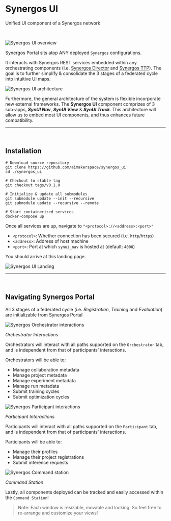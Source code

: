 # Synergos UI

Unified UI component of a Synergos network

<br>

![Synergos UI overview](./docs/images/ui_overview.png)

Synergos Portal sits atop ANY deployed `Synergos` configurations.

It interacts with Synergos REST services embedded within any orchestrating components (i.e. [Synergos Director](https://github.com/aimakerspace/synergos_director) and [Synergos TTP](https://github.com/aimakerspace/synergos_ttp)). The goal is to further simplify & consolidate the 3 stages of a federated cycle into intuitive UI maps. 

![Synergos UI architecture](./docs/images/ui_architecture.png)

Furthermore, the general architecture of the system is flexible incorporate new external frameworks. The **Synergos UI** component comprizes of 3 sub-apps, ***SynUI Nav***, ***SynUI View*** & ***SynUI Track***. This architecture will allow us to embed most UI components, and thus enhances future compatibility.

---
<br>

## Installation

```
# Download source repository
git clone https://github.com/aimakerspace/synergos_ui
cd ./synergos_ui

# Checkout to stable tag
git checkout tags/v0.1.0

# Initialize & update all submodules
git submodule update --init --recursive
git submodule update --recursive --remote

# Start containerized services
docker-compose up
```

Once all services are up, navigate to `"<protocol>://<address>:<port>"`
- `<protocol>`: Whether connection has been secured (i.e. `http`/`https`)
- `<address>`: Address of host machine
- `<port>`: Port at which `synui_nav` is hosted at (default: `4000`)

You should arrive at this landing page.

![Synergos UI Landing](./docs/images/ui_landing.png)

---
<br>

## Navigating Synergos Portal

All 3 stages of a federated cycle (i.e. *Registration*, *Training* and *Evaluation*) are initializable from Synergos Portal

![Synergos Orchestrator interactions](./docs/images/ui_orchestrator_workflow.png)

*Orchestrator Interactions*

Orchestrators will interact with all paths supported on the `Orchestrator` tab, and is independent from that of participants' interactions.

Orchestrators will be able to:
- Manage collaboration metadata
- Manage project metadata
- Manage experiment metadata
- Manage run metadata
- Submit training cycles
- Submit optimization cycles

![Synergos Participant interactions](./docs/images/ui_participant_workflow.png)

*Participant Interactions*

Participants will interact with all paths supported on the `Participant` tab, and is independent from that of participants' interactions.

Participants will be able to:
- Manage their profiles
- Manage their project registrations
- Submit inference requests

![Synergos Command station](./docs/images/ui_commandStation.png)

*Command Station*

Lastly, all components deployed can be tracked and easily accessed within the `Command Station`!
> Note: Each window is resizable, movable and locking. So feel free to re-arrange and customize your views!